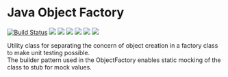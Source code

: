 # Java Object Factory
[![Build Status](https://travis-ci.org/tusharvjoshi/javaobjectfactory.svg?branch=master)](https://travis-ci.org/tusharvjoshi/javaobjectfactory)
[![](https://sonarcloud.io/api/badges/measure?key=com.tusharjoshi.javatools%3Aobjectfactory-projects&metric=ncloc)](https://sonarcloud.io/dashboard?id=com.tusharjoshi.javatools%3Aobjectfactory-projects) 
[![](https://sonarcloud.io/api/badges/measure?key=com.tusharjoshi.javatools%3Aobjectfactory-projects&metric=bugs)](https://sonarcloud.io/dashboard?id=com.tusharjoshi.javatools%3Aobjectfactory-projects) 
[![](https://sonarcloud.io/api/badges/measure?key=com.tusharjoshi.javatools%3Aobjectfactory-projects&metric=vulnerabilities)](https://sonarcloud.io/dashboard?id=com.tusharjoshi.javatools%3Aobjectfactory-projects) 
[![](https://sonarcloud.io/api/badges/measure?key=com.tusharjoshi.javatools%3Aobjectfactory-projects&metric=code_smells)](https://sonarcloud.io/project/issues?id=nlog&resolved=false&types=CODE_SMELL) 
[![](https://sonarcloud.io/api/badges/measure?key=com.tusharjoshi.javatools%3Aobjectfactory-projects&metric=duplicated_lines_density)](https://sonarcloud.io/component_measures/domain/Duplications?id=com.tusharjoshi.javatools%3Aobjectfactory-projects) 
[![](https://sonarcloud.io/api/badges/measure?key=com.tusharjoshi.javatools%3Aobjectfactory-projects&metric=sqale_debt_ratio)](https://sonarcloud.io/dashboard/?id=nlog) 

Utility class for separating the concern of object creation in a factory class to make unit testing possible.  
The builder pattern used in the ObjectFactory enables static mocking of the class to stub for mock values.

